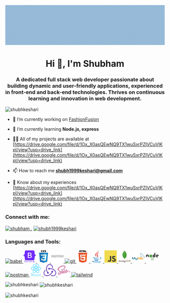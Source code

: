 [![Banner](https://github.com/ShubhKeshari/ShubhKeshari/blob/masters/Blue%20Modern%20Marketing%20Manager%20LinkedIn%20Banner.gif)](https://your-link.com)
<h1 align="center">Hi 👋, I'm Shubham</h1>
<h3 align="center">A dedicated full stack web developer passionate about building dynamic and user-friendly applications, experienced in front-end and back-end technologies. Thrives on continuous learning and innovation in web development.</h3>

<p align="left"> <img src="https://komarev.com/ghpvc/?username=shubhkeshari&label=Profile%20views&color=0e75b6&style=flat" alt="shubhkeshari" /> </p>

- 🔭 I’m currently working on [FashionFusion](https://fashionfusion04.netlify.app/)

- 🌱 I’m currently learning **Node.js, express**

- 👨‍💻 All of my projects are available at [https://drive.google.com/file/d/1Ox_X0asQEwNQ9TX1wuSxrPZIVCuVlKpl/view?usp=drive_link](https://drive.google.com/file/d/1Ox_X0asQEwNQ9TX1wuSxrPZIVCuVlKpl/view?usp=drive_link)

- 📫 How to reach me **shubh1999keshari@gmail.com**

- 📄 Know about my experiences [https://drive.google.com/file/d/1Ox_X0asQEwNQ9TX1wuSxrPZIVCuVlKpl/view?usp=drive_link](https://drive.google.com/file/d/1Ox_X0asQEwNQ9TX1wuSxrPZIVCuVlKpl/view?usp=drive_link)

<h3 align="left">Connect with me:</h3>
<p align="left">
<a href="https://linkedin.com/in/shubham ." target="blank"><img align="center" src="https://raw.githubusercontent.com/rahuldkjain/github-profile-readme-generator/master/src/images/icons/Social/linked-in-alt.svg" alt="shubham ." height="30" width="40" /></a>
<a href="https://www.leetcode.com/shubh1999keshari" target="blank"><img align="center" src="https://raw.githubusercontent.com/rahuldkjain/github-profile-readme-generator/master/src/images/icons/Social/leet-code.svg" alt="shubh1999keshari" height="30" width="40" /></a>
</p>

<h3 align="left">Languages and Tools:</h3>
<p align="left"> <a href="https://babeljs.io/" target="_blank" rel="noreferrer"> <img src="https://www.vectorlogo.zone/logos/babeljs/babeljs-icon.svg" alt="babel" width="40" height="40"/> </a> <a href="https://getbootstrap.com" target="_blank" rel="noreferrer"> <img src="https://raw.githubusercontent.com/devicons/devicon/master/icons/bootstrap/bootstrap-plain-wordmark.svg" alt="bootstrap" width="40" height="40"/> </a> <a href="https://www.w3schools.com/css/" target="_blank" rel="noreferrer"> <img src="https://raw.githubusercontent.com/devicons/devicon/master/icons/css3/css3-original-wordmark.svg" alt="css3" width="40" height="40"/> </a> <a href="https://expressjs.com" target="_blank" rel="noreferrer"> <img src="https://raw.githubusercontent.com/devicons/devicon/master/icons/express/express-original-wordmark.svg" alt="express" width="40" height="40"/> </a> <a href="https://git-scm.com/" target="_blank" rel="noreferrer"> <img src="https://www.vectorlogo.zone/logos/git-scm/git-scm-icon.svg" alt="git" width="40" height="40"/> </a> <a href="https://www.w3.org/html/" target="_blank" rel="noreferrer"> <img src="https://raw.githubusercontent.com/devicons/devicon/master/icons/html5/html5-original-wordmark.svg" alt="html5" width="40" height="40"/> </a> <a href="https://www.java.com" target="_blank" rel="noreferrer"> <img src="https://raw.githubusercontent.com/devicons/devicon/master/icons/java/java-original.svg" alt="java" width="40" height="40"/> </a> <a href="https://developer.mozilla.org/en-US/docs/Web/JavaScript" target="_blank" rel="noreferrer"> <img src="https://raw.githubusercontent.com/devicons/devicon/master/icons/javascript/javascript-original.svg" alt="javascript" width="40" height="40"/> </a> <a href="https://www.mongodb.com/" target="_blank" rel="noreferrer"> <img src="https://raw.githubusercontent.com/devicons/devicon/master/icons/mongodb/mongodb-original-wordmark.svg" alt="mongodb" width="40" height="40"/> </a> <a href="https://www.mysql.com/" target="_blank" rel="noreferrer"> <img src="https://raw.githubusercontent.com/devicons/devicon/master/icons/mysql/mysql-original-wordmark.svg" alt="mysql" width="40" height="40"/> </a> <a href="https://nodejs.org" target="_blank" rel="noreferrer"> <img src="https://raw.githubusercontent.com/devicons/devicon/master/icons/nodejs/nodejs-original-wordmark.svg" alt="nodejs" width="40" height="40"/> </a> <a href="https://postman.com" target="_blank" rel="noreferrer"> <img src="https://www.vectorlogo.zone/logos/getpostman/getpostman-icon.svg" alt="postman" width="40" height="40"/> </a> <a href="https://reactjs.org/" target="_blank" rel="noreferrer"> <img src="https://raw.githubusercontent.com/devicons/devicon/master/icons/react/react-original-wordmark.svg" alt="react" width="40" height="40"/> </a> <a href="https://redux.js.org" target="_blank" rel="noreferrer"> <img src="https://raw.githubusercontent.com/devicons/devicon/master/icons/redux/redux-original.svg" alt="redux" width="40" height="40"/> </a> <a href="https://sass-lang.com" target="_blank" rel="noreferrer"> <img src="https://raw.githubusercontent.com/devicons/devicon/master/icons/sass/sass-original.svg" alt="sass" width="40" height="40"/> </a> <a href="https://tailwindcss.com/" target="_blank" rel="noreferrer"> <img src="https://www.vectorlogo.zone/logos/tailwindcss/tailwindcss-icon.svg" alt="tailwind" width="40" height="40"/> </a> </p>

<p><img align="left" src="https://github-readme-stats.vercel.app/api/top-langs?username=shubhkeshari&show_icons=true&locale=en&layout=compact" alt="shubhkeshari" /></p>

<p>&nbsp;<img align="center" src="https://github-readme-stats.vercel.app/api?username=shubhkeshari&show_icons=true&locale=en" alt="shubhkeshari" /></p>

<p><img align="center" src="https://github-readme-streak-stats.herokuapp.com/?user=shubhkeshari&" alt="shubhkeshari" /></p>

